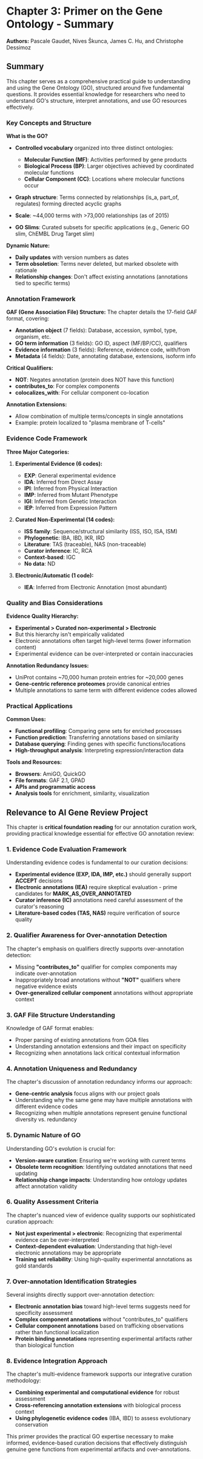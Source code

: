 # Chapter 3: Primer on the Gene Ontology - Summary

**Authors:** Pascale Gaudet, Nives Škunca, James C. Hu, and Christophe Dessimoz

## Summary

This chapter serves as a comprehensive practical guide to understanding and using the Gene Ontology (GO), structured around five fundamental questions. It provides essential knowledge for researchers who need to understand GO's structure, interpret annotations, and use GO resources effectively.

### Key Concepts and Structure

**What is the GO?**
- **Controlled vocabulary** organized into three distinct ontologies:
  - **Molecular Function (MF)**: Activities performed by gene products
  - **Biological Process (BP)**: Larger objectives achieved by coordinated molecular functions
  - **Cellular Component (CC)**: Locations where molecular functions occur

- **Graph structure**: Terms connected by relationships (is_a, part_of, regulates) forming directed acyclic graphs
- **Scale**: ~44,000 terms with >73,000 relationships (as of 2015)
- **GO Slims**: Curated subsets for specific applications (e.g., Generic GO slim, ChEMBL Drug Target slim)

**Dynamic Nature:**
- **Daily updates** with version numbers as dates
- **Term obsoletion**: Terms never deleted, but marked obsolete with rationale
- **Relationship changes**: Don't affect existing annotations (annotations tied to specific terms)

### Annotation Framework

**GAF (Gene Association File) Structure:**
The chapter details the 17-field GAF format, covering:
- **Annotation object** (7 fields): Database, accession, symbol, type, organism, etc.
- **GO term information** (3 fields): GO ID, aspect (MF/BP/CC), qualifiers
- **Evidence information** (3 fields): Reference, evidence code, with/from
- **Metadata** (4 fields): Date, annotating database, extensions, isoform info

**Critical Qualifiers:**
- **NOT**: Negates annotation (protein does NOT have this function)
- **contributes_to**: For complex components
- **colocalizes_with**: For cellular component co-location

**Annotation Extensions:**
- Allow combination of multiple terms/concepts in single annotations
- Example: protein localized to "plasma membrane of T-cells"

### Evidence Code Framework

**Three Major Categories:**

1. **Experimental Evidence (6 codes):**
   - **EXP**: General experimental evidence
   - **IDA**: Inferred from Direct Assay
   - **IPI**: Inferred from Physical Interaction
   - **IMP**: Inferred from Mutant Phenotype
   - **IGI**: Inferred from Genetic Interaction
   - **IEP**: Inferred from Expression Pattern

2. **Curated Non-Experimental (14 codes):**
   - **ISS family**: Sequence/structural similarity (ISS, ISO, ISA, ISM)
   - **Phylogenetic**: IBA, IBD, IKR, IRD
   - **Literature**: TAS (traceable), NAS (non-traceable)
   - **Curator inference**: IC, RCA
   - **Context-based**: IGC
   - **No data**: ND

3. **Electronic/Automatic (1 code):**
   - **IEA**: Inferred from Electronic Annotation (most abundant)

### Quality and Bias Considerations

**Evidence Quality Hierarchy:**
- **Experimental > Curated non-experimental > Electronic**
- But this hierarchy isn't empirically validated
- Electronic annotations often target high-level terms (lower information content)
- Experimental evidence can be over-interpreted or contain inaccuracies

**Annotation Redundancy Issues:**
- UniProt contains ~70,000 human protein entries for ~20,000 genes
- **Gene-centric reference proteomes** provide canonical entries
- Multiple annotations to same term with different evidence codes allowed

### Practical Applications

**Common Uses:**
- **Functional profiling**: Comparing gene sets for enriched processes
- **Function prediction**: Transferring annotations based on similarity
- **Database querying**: Finding genes with specific functions/locations
- **High-throughput analysis**: Interpreting expression/interaction data

**Tools and Resources:**
- **Browsers**: AmiGO, QuickGO
- **File formats**: GAF 2.1, GPAD
- **APIs and programmatic access**
- **Analysis tools** for enrichment, similarity, visualization

## Relevance to AI Gene Review Project

This chapter is **critical foundation reading** for our annotation curation work, providing practical knowledge essential for effective GO annotation review:

### 1. **Evidence Code Evaluation Framework**
Understanding evidence codes is fundamental to our curation decisions:
- **Experimental evidence (EXP, IDA, IMP, etc.)** should generally support **ACCEPT** decisions
- **Electronic annotations (IEA)** require skeptical evaluation - prime candidates for **MARK_AS_OVER_ANNOTATED**
- **Curator inference (IC)** annotations need careful assessment of the curator's reasoning
- **Literature-based codes (TAS, NAS)** require verification of source quality

### 2. **Qualifier Awareness for Over-annotation Detection**
The chapter's emphasis on qualifiers directly supports over-annotation detection:
- Missing **"contributes_to"** qualifier for complex components may indicate over-annotation
- Inappropriately broad annotations without **"NOT"** qualifiers where negative evidence exists
- **Over-generalized cellular component** annotations without appropriate context

### 3. **GAF File Structure Understanding**
Knowledge of GAF format enables:
- Proper parsing of existing annotations from GOA files
- Understanding annotation extensions and their impact on specificity
- Recognizing when annotations lack critical contextual information

### 4. **Annotation Uniqueness and Redundancy**
The chapter's discussion of annotation redundancy informs our approach:
- **Gene-centric analysis** focus aligns with our project goals
- Understanding why the same gene may have multiple annotations with different evidence codes
- Recognizing when multiple annotations represent genuine functional diversity vs. redundancy

### 5. **Dynamic Nature of GO**
Understanding GO's evolution is crucial for:
- **Version-aware curation**: Ensuring we're working with current terms
- **Obsolete term recognition**: Identifying outdated annotations that need updating
- **Relationship change impacts**: Understanding how ontology updates affect annotation validity

### 6. **Quality Assessment Criteria**
The chapter's nuanced view of evidence quality supports our sophisticated curation approach:
- **Not just experimental > electronic**: Recognizing that experimental evidence can be over-interpreted
- **Context-dependent evaluation**: Understanding that high-level electronic annotations may be appropriate
- **Training set reliability**: Using high-quality experimental annotations as gold standards

### 7. **Over-annotation Identification Strategies**
Several insights directly support over-annotation detection:
- **Electronic annotation bias** toward high-level terms suggests need for specificity assessment
- **Complex component annotations** without "contributes_to" qualifiers
- **Cellular component annotations** based on trafficking observations rather than functional localization
- **Protein binding annotations** representing experimental artifacts rather than biological function

### 8. **Evidence Integration Approach**
The chapter's multi-evidence framework supports our integrative curation methodology:
- **Combining experimental and computational evidence** for robust assessment
- **Cross-referencing annotation extensions** with biological process context
- **Using phylogenetic evidence codes** (IBA, IBD) to assess evolutionary conservation

This primer provides the practical GO expertise necessary to make informed, evidence-based curation decisions that effectively distinguish genuine gene functions from experimental artifacts and over-annotations.